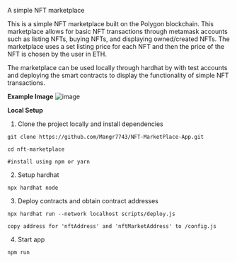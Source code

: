 A simple NFT marketplace

This is a simple NFT marketplace built on the Polygon blockchain. This marketplace allows for basic NFT transactions through metamask accounts such as listing NFTs, buying NFTs, and displaying owned/created NFTs. The marketplace uses a set listing price for each NFT and then the price of the NFT is chosen by the user in ETH.

The marketplace can be used locally through hardhat by with test accounts and deploying the smart contracts to display the functionality of simple NFT transactions.

**Example Image**
![image](https://user-images.githubusercontent.com/45516727/148149976-04b6cf06-81b8-4835-87e2-bf02da7ef26d.png)


**Local Setup**

1. Clone the project locally and install dependencies

``` 
git clone https://github.com/Mangr7743/NFT-MarketPlace-App.git

cd nft-marketplace

#install using npm or yarn
```

2. Setup hardhat

```
npx hardhat node
```

3. Deploy contracts and obtain contract addresses

```
npx hardhat run --network localhost scripts/deploy.js

copy address for 'nftAddress' and 'nftMarketAddress' to /config.js
```

4. Start app

```
npm run
```
